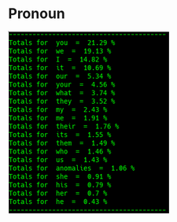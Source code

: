 # Pronoun

![Google Congressional Hearing Pronouns sorted by percent \(top 20\)](../../.gitbook/assets/2018-12-28-151526_327x370_scrot.png)

